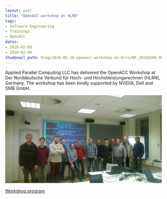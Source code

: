 ```yaml
---
layout: post
title: "OpenACC workshop at HLRN"
tags:
- Software Engineering
- Trainings
- OpenACC
dates:
- 2016-02-08
- 2016-02-09
thumbnail_path: blog/2016-02-19-openacc-workshop-at-hlrn/WP_20160209_001.jpg
---
```


Applied Parallel Computing LLC has delivered the OpenACC Workshop at Der Norddeutsche Verbund für Hoch- und Höchstleistungsrechnen (HLRN), Germany. The workshop has been kindly supported by NVIDIA, Dell and SMB GmbH.

![alt text](\assets\img\blog\2016-02-19-openacc-workshop-at-hlrn\WP_20160209_001.jpg "Logo Title Text 1")

[Workshop program](\assets\img\blog\2016-02-19-openacc-workshop-at-hlrn\hlrn_openacc.pdf)
